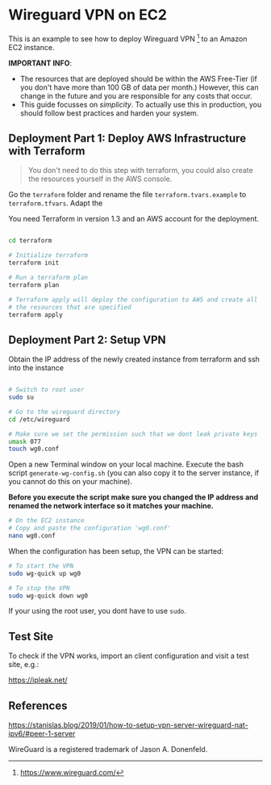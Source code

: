 # Wireguard VPN on EC2

This is an example to see how to deploy Wireguard VPN [^1] to an Amazon EC2 instance.

__IMPORTANT INFO__: 

- The resources that are deployed should be within the AWS Free-Tier (if you don't have more than 100 GB of data per month.) However, this can change in the future and you are responsible for any costs that occur.
- This guide focusses on _simplicity_. To actually use this in production, you should follow best practices and harden your system.


## Deployment Part 1: Deploy AWS Infrastructure with Terraform

> You don't need to do this step with terraform, you could also create the resources yourself in the AWS console.

Go the `terraform` folder and rename the file `terraform.tvars.example` to `terraform.tfvars`. Adapt the

You need Terraform in version 1.3 and an AWS account for the deployment.

```bash

cd terraform

# Initialize terraform
terraform init

# Run a terraform plan
terraform plan

# Terraform apply will deploy the configuration to AWS and create all
# the resources that are specified
terraform apply
```

## Deployment Part 2: Setup VPN

Obtain the IP address of the newly created instance from terraform and ssh into the instance

```bash

# Switch to root user
sudo su

# Go to the wireguard directory
cd /etc/wireguard

# Make sure we set the permission such that we dont leak private keys
umask 077 
touch wg0.conf
```


Open a new Terminal window on your local machine. Execute the bash script `generate-wg-config.sh` (you can also copy it to the server instance, if you cannot do this on your machine). 

__Before you execute the script make sure you changed the IP address and renamed the network interface so it matches your machine.__

```bash
# On the EC2 instance
# Copy and paste the configuration 'wg0.conf'
nano wg0.conf
```

When the configuration has been setup, the VPN can be started:

```bash
# To start the VPN
sudo wg-quick up wg0

# To stop the VPN
sudo wg-quick down wg0
```

If your using the root user, you dont have to use `sudo`.


## Test Site

To check if the VPN works, import an client configuration and visit a test site, e.g.:

https://ipleak.net/

## References

https://stanislas.blog/2019/01/how-to-setup-vpn-server-wireguard-nat-ipv6/#peer-1-server

[^1]: https://www.wireguard.com/

WireGuard is a registered trademark of Jason A. Donenfeld.
